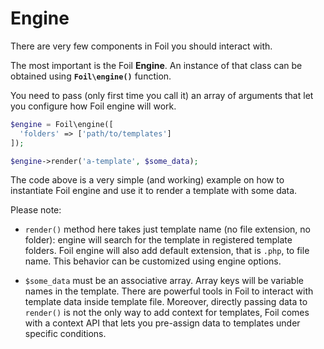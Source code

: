 <!--
currentMenu: "engine"
currentSection: "Getting Started"
title: "Engine"
-->

# Engine

There are very few components in Foil you should interact with.

The most important is the Foil **Engine**. An instance of that class can be obtained using **`Foil\engine()`** function.

You need to pass (only first time you call it) an array of arguments that let you configure how Foil engine will work.

```php
$engine = Foil\engine([
  'folders' => ['path/to/templates']
]);

$engine->render('a-template', $some_data);
```

The code above is a very simple (and working) example on how to instantiate Foil engine and use it to render a template with some data.

Please note:

- `render()` method here takes just template name (no file extension, no folder): engine will search for the template in registered template folders. Foil engine will also add default extension, that is `.php`, to file name. This behavior can be customized using engine options.

- `$some_data` must be an associative array. Array keys will be variable names in the template. There are powerful tools in Foil to interact with template data inside template file. Moreover, directly passing data to `render()` is not the only way to add context for templates, Foil comes with a context API that lets you pre-assign data to templates under specific conditions.
